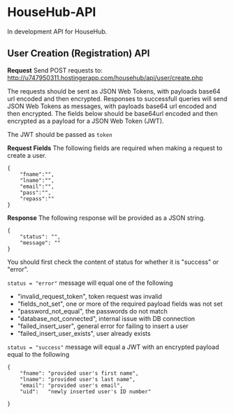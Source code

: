 # HouseHub-API

In development API for HouseHub.

## User Creation (Registration) API
**Request**
Send POST requests to: http://u747950311.hostingerapp.com/househub/api/user/create.php

The requests should be sent as JSON Web Tokens, with payloads base64 url encoded and then encrypted.
Responses to successfull queries will send JSON Web Tokens as messages, with payloads base64 url encoded and then encrypted.
The fields below should be base64url encoded and then encrypted as a payload for a JSON Web Token (JWT).

The JWT should be passed as ```token```

**Request Fields**
The following fields are required when making a request to create a user.
```
{
    "fname":"",
    "lname":"",
    "email":"",
    "pass":"",
    "repass":""
}
```

**Response**
The following response will be provided as a JSON string.

```
{
    "status": "",
    "message": ""
}
```

You should first check the content of status for whether it is "success" or "error".

```status = "error"```
message will equal one of the following
- "invalid_request_token", token request was invalid
- "fields_not_set", one or more of the required payload fields was not set 
- "password_not_equal", the passwords do not match
- "database_not_connected", internal issue with DB connection
- "failed_insert_user", general error for failing to insert a user
- "failed_insert_user_exists", user already exists

```status = "success"```
message will equal a JWT with an encrypted payload equal to the following

```
{
    "fname": "provided user's first name",
    "lname": "provided user's last name",
    "email": "provided user's email",
    "uid":   "newly inserted user's ID number"
    
}
```
